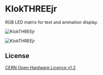 # KlokTHREEjr
RGB LED matrix for text and animation display.

![KlokTHREEjr](https://github.com/wyolum/KlokTHREEjr/kicad/3d_render/KlokTHREE01.png)

![KlokTHREEjr](https://github.com/wyolum/KlokTHREEjr/kicad/3d_render/KlokTHREEjr02.png)

License
-------
[CERN Open Hardware Licence v1.2 ]

[CERN Open Hardware Licence v1.2 ]:http://www.ohwr.org/attachments/2388/cern_ohl_v_1_2.txt
